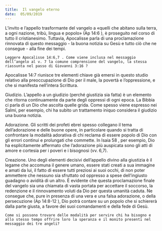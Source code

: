 ```yaml
---
title:  Il vangelo eterno
date:  05/09/2019
---
```


L’invito e l’appello trasformante del vangelo a «quelli che abitano sulla terra, a ogni nazione, tribù, lingua e popolo» (Ap 14:6 ), è proseguito nel corso di tutto il cristianesimo. Tuttavia, Apocalisse parla di una proclamazione rinnovata di questo messaggio - la buona notizia su Gesù e tutto ciò che ne consegue - alla fine dei tempi.

`Leggere Apocalisse 14:6,7 . Come viene inclusa nel messaggio dell’angelo al v. 7 la comune comprensione del vangelo, la stessa riassunta nel passo di Giovanni 3:16 ?`

Apocalisse 14:7  riunisce tre elementi chiave già emersi in questo studio relativo alla preoccupazione di Dio per il male, la povertà e l’oppressione, e che si manifesta nell’intera Scrittura.

Giudizio. L’appello a un giudizio (perché giustizia sia fatta) è un elemento che ritorna continuamente da parte degli oppressi di ogni epoca. La Bibbia ci parla di un Dio che ascolta quelle grida. Come spesso viene espresso nei Salmi, per esempio, chi ha subito un trattamento iniquo considera il giudizio una buona notizia.

Adorazione. Gli scritti dei profeti ebrei spesso collegano il tema dell’adorazione e delle buone opere, in particolare quando si tratta di confrontare la modalità adorativa di chi reclama di essere popolo di Dio con gli errori continui e prolungati che commette. In Isaia 58 , per esempio, Dio ha esplicitamente affermato che l’adorazione più auspicata sono gli atti di amore e cortesia per i poveri e i bisognosi (vv. 6,7).

Creazione. Uno degli elementi decisivi dell’appello divino alla giustizia è il legame che accomuna il genere umano, essere stati creati a sua immagine e amati da lui, il fatto di essere tutti preziosi ai suoi occhi, di non poter ammettere che nessuno sia sfruttato od oppresso a spese dell’ingiusto guadagno o avidità di un altro. È evidente che questa proclamazione finale del vangelo sia una chiamata di vasta portata per accettare il soccorso, la redenzione e il rinnovamento voluti da Dio per questa umanità caduta. Ne consegue che, pure in presenza di una vera e una falsa adorazione, o della persecuzione (Ap 14:8-12 ), Dio potrà contare su un popolo che si schiererà dalla parte giusta, a favore dei suoi comandamenti e della fede di Gesù.

`Come si possono trovare delle modalità per servire chi ha bisogno e allo stesso tempo offrire loro la speranza e il monito presenti nel messaggio dei tre angeli?`